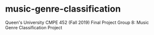 # music-genre-classification
Queen's University CMPE 452 (Fall 2019) Final Project Group 8: Music Genre Classification Project
